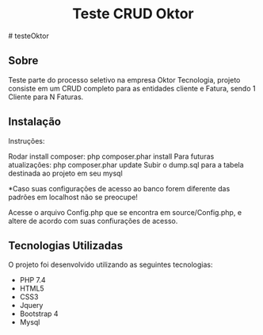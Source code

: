 <h1 align="center">Teste CRUD Oktor</h1>
# testeOktor

## Sobre
Teste parte do processo seletivo na empresa Oktor Tecnologia, projeto consiste em um CRUD completo para as entidades
cliente e Fatura, sendo 1 Cliente para N Faturas. 

## Instalação
Instruções: 

Rodar install composer: php composer.phar install
Para futuras atualizações: php composer.phar update
Subir o dump.sql para a tabela destinada ao projeto em seu mysql

*Caso suas configurações de acesso ao banco forem diferente das padrões em localhost não se preocupe!

Acesse o arquivo Config.php que se encontra em source/Config.php, e altere de acordo com suas confiurações de acesso. 

## Tecnologias Utilizadas

O projeto foi desenvolvido utilizando as seguintes tecnologias:

 - PHP 7.4
 - HTML5
 - CSS3
 - Jquery
 - Bootstrap 4
 - Mysql


